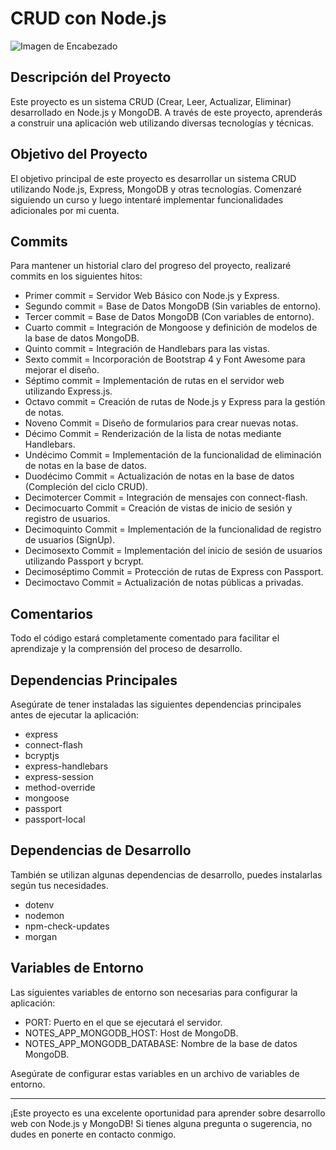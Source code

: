 # CRUD con Node.js

![Imagen de Encabezado](https://media.licdn.com/dms/image/D4D16AQHOHQ6Q0LtjrA/profile-displaybackgroundimage-shrink_350_1400/0/1681584517093?e=1700697600&v=beta&t=5OC8BaV3EJMqkrAziSsd40Xi_PlLUKuTeo5dS5hwljE)

## Descripción del Proyecto
Este proyecto es un sistema CRUD (Crear, Leer, Actualizar, Eliminar) desarrollado en Node.js y MongoDB. A través de este proyecto, aprenderás a construir una aplicación web utilizando diversas tecnologías y técnicas.

## Objetivo del Proyecto
El objetivo principal de este proyecto es desarrollar un sistema CRUD utilizando Node.js, Express, MongoDB y otras tecnologías. Comenzaré siguiendo un curso y luego intentaré implementar funcionalidades adicionales por mi cuenta.

## Commits
Para mantener un historial claro del progreso del proyecto, realizaré commits en los siguientes hitos:

- Primer commit = Servidor Web Básico con Node.js y Express.
- Segundo commit = Base de Datos MongoDB (Sin variables de entorno).
- Tercer commit = Base de Datos MongoDB (Con variables de entorno).
- Cuarto commit = Integración de Mongoose y definición de modelos de la base de datos MongoDB.
- Quinto commit = Integración de Handlebars para las vistas.
- Sexto commit = Incorporación de Bootstrap 4 y Font Awesome para mejorar el diseño.
- Séptimo commit = Implementación de rutas en el servidor web utilizando Express.js.
- Octavo commit = Creación de rutas de Node.js y Express para la gestión de notas.
- Noveno Commit = Diseño de formularios para crear nuevas notas.
- Décimo Commit = Renderización de la lista de notas mediante Handlebars.
- Undécimo Commit = Implementación de la funcionalidad de eliminación de notas en la base de datos.
- Duodécimo Commit = Actualización de notas en la base de datos (Compleción del ciclo CRUD).
- Decimotercer Commit = Integración de mensajes con connect-flash.
- Decimocuarto Commit = Creación de vistas de inicio de sesión y registro de usuarios.
- Decimoquinto Commit = Implementación de la funcionalidad de registro de usuarios (SignUp).
- Decimosexto Commit = Implementación del inicio de sesión de usuarios utilizando Passport y bcrypt.
- Decimoséptimo Commit = Protección de rutas de Express con Passport.
- Decimoctavo Commit = Actualización de notas públicas a privadas.

## Comentarios
Todo el código estará completamente comentado para facilitar el aprendizaje y la comprensión del proceso de desarrollo.

## Dependencias Principales
Asegúrate de tener instaladas las siguientes dependencias principales antes de ejecutar la aplicación:

- express
- connect-flash
- bcryptjs
- express-handlebars
- express-session
- method-override
- mongoose
- passport
- passport-local

## Dependencias de Desarrollo
También se utilizan algunas dependencias de desarrollo, puedes instalarlas según tus necesidades.

- dotenv
- nodemon
- npm-check-updates
- morgan

## Variables de Entorno
Las siguientes variables de entorno son necesarias para configurar la aplicación:

- PORT: Puerto en el que se ejecutará el servidor.
- NOTES_APP_MONGODB_HOST: Host de MongoDB.
- NOTES_APP_MONGODB_DATABASE: Nombre de la base de datos MongoDB.

Asegúrate de configurar estas variables en un archivo de variables de entorno.

---

¡Este proyecto es una excelente oportunidad para aprender sobre desarrollo web con Node.js y MongoDB! Si tienes alguna pregunta o sugerencia, no dudes en ponerte en contacto conmigo.
